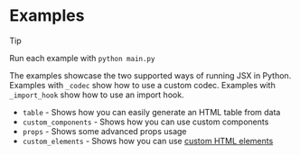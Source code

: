 # Examples

> [!TIP]
> Run each example with `python main.py`

The examples showcase the two supported ways of running JSX in Python.
Examples with `_codec` show how to use a custom codec. Examples with `_import_hook` show how to use an import hook.

- `table` - Shows how you can easily generate an HTML table from data
- `custom_components` - Shows how you can use custom components
- `props` - Shows some advanced props usage
- `custom_elements` - Shows how you can use [custom HTML elements](https://developer.mozilla.org/en-US/docs/Web/API/Web_components/Using_custom_elements)
